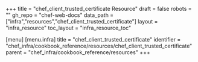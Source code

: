 +++
title = "chef_client_trusted_certificate Resource"
draft = false
robots = ""
gh_repo = "chef-web-docs"
data_path = ["infra","resources","chef_client_trusted_certificate"]
layout = "infra_resource"
toc_layout = "infra_resource_toc"

[menu]
  [menu.infra]
    title = "chef_client_trusted_certificate"
    identifier = "chef_infra/cookbook_reference/resources/chef_client_trusted_certificate"
    parent = "chef_infra/cookbook_reference/resources"
+++

<!-- The contents of this page are automatically generated from the chef_client_trusted_certificate.yaml file in the data directory. -->
<!-- To suggest a change, edit the https://github.com/chef/chef/blob/master/lib/chef/resource/chef_client_trusted_certificate.rb file
      and submit a pull request to the https://github.com/chef/chef repository. -->
